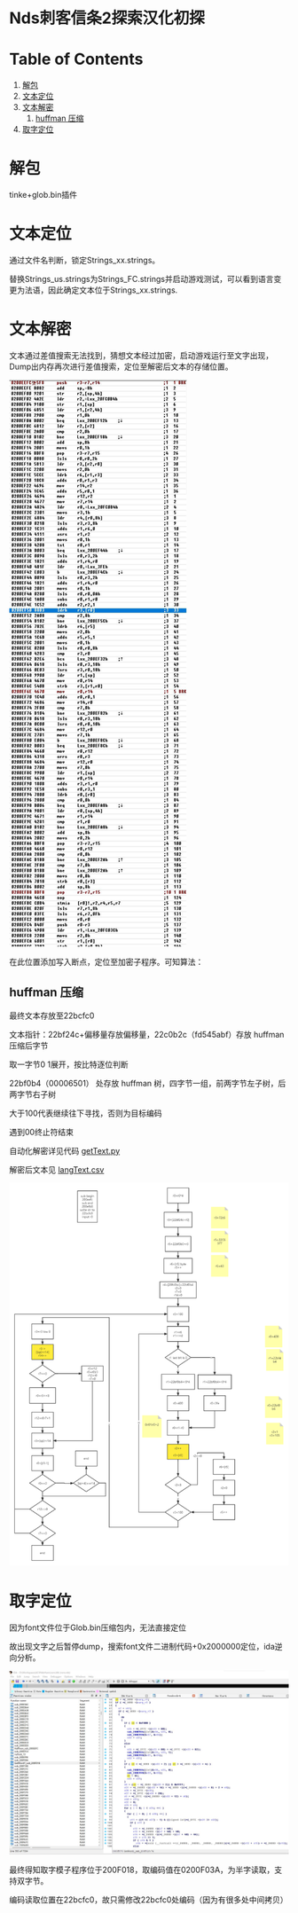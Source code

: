 # Nds刺客信条2探索汉化初探

# Table of Contents

1.  [解包](#orgfec708e)
2.  [文本定位](#orgdbf379c)
3.  [文本解密](#org807f43b)
    1.  [huffman 压缩](#org0e4a200)
4.  [取字定位](#org82c9747)



<a id="orgfec708e"></a>

# 解包

tinke+glob.bin插件


<a id="orgdbf379c"></a>

# 文本定位

通过文件名判断，锁定Strings\_xx.strings。

替换Strings\_us.strings为Strings\_FC.strings并启动游戏测试，可以看到语言变更为法语，因此确定文本位于Strings\_xx.strings.


<a id="org807f43b"></a>

# 文本解密

文本通过差值搜索无法找到，猜想文本经过加密，启动游戏运行至文字出现，Dump出内存再次进行差值搜索，定位至解密后文本的存储位置。

![Debuger](Debuger.jpg)

在此位置添加写入断点，定位至加密子程序。可知算法：


<a id="org0e4a200"></a>

## huffman 压缩

最终文本存放至22bcfc0

文本指针：22bf24c+偏移量存放偏移量，22c0b2c（fd545abf）存放 huffman 压缩后字节

取一字节0 1展开，按比特逐位判断

22bf0b4（00006501） 处存放 huffman 树，四字节一组，前两字节左子树，后两字节右子树

大于100代表继续往下寻找，否则为目标编码

遇到00终止符结束

自动化解密详见代码 [getText.py](getText.py)

解密后文本见 [langText.csv](langText.csv)

![huffman](Huffman.png)

<a id="org82c9747"></a>

# 取字定位

因为font文件位于Glob.bin压缩包内，无法直接定位

故出现文字之后暂停dump，搜索font文件二进制代码+0x2000000定位，ida逆向分析。

![IDA](IDA.jpg)

最终得知取字模子程序位于200F018，取编码值在0200F03A，为半字读取，支持双字节。

编码读取位置在22bcfc0，故只需修改22bcfc0处编码（因为有很多处中间拷贝）

